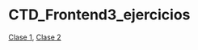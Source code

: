 # CTD_Frontend3_ejercicios


[Clase 1](https://agustinbravop.github.io/CTD_Frontend3_ejercicios//c1),
[Clase 2](https://agustinbravop.github.io/CTD_Frontend3_ejercicios/c2_JSX_frutas/)
